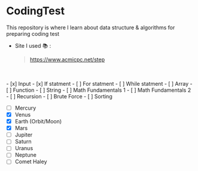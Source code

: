 # CodingTest 
This repository is where I learn about data structure &amp; algorithms for preparing coding test
<br>
 - Site I used 📚 :
   > https://www.acmicpc.net/step
<br>
<br>
- [x] Input 
- [x] If statment   
- [ ] For statment    
- [ ] While statment    
- [ ] Array   
- [ ] Function
- [ ] String
- [ ] Math Fundamentals 1
- [ ] Math Fundamentals 2
- [ ] Recursion
- [ ] Brute Force
- [ ] Sorting



- [ ] Mercury
- [x] Venus
- [x] Earth (Orbit/Moon)
- [x] Mars
- [ ] Jupiter
- [ ] Saturn
- [ ] Uranus
- [ ] Neptune
- [ ] Comet Haley
